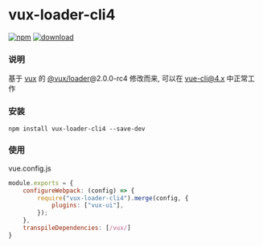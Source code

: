 # vux-loader-cli4

[![npm]][npm-url] [![download]][npm-url]

### 说明

基于 [vux](https://github.com/airyland/vux) 的 [@vux/loader](https://www.npmjs.com/package/@vux/loader)@2.0.0-rc4 修改而来, 可以在 vue-cli@4.x 中正常工作

### 安装
```npm install vux-loader-cli4 --save-dev```


### 使用

vue.config.js

```Javascript
module.exports = {
    configureWebpack: (config) => {
        require("vux-loader-cli4").merge(config, {
            plugins: ["vux-ui"],
        });
    },
    transpileDependencies: [/vux/]
}
```

[npm]: https://img.shields.io/npm/v/vux-loader-cli4.svg
[npm-url]: https://www.npmjs.com/package/vux-loader-cli4
[download]: https://img.shields.io/npm/dw/vux-loader-cli4
